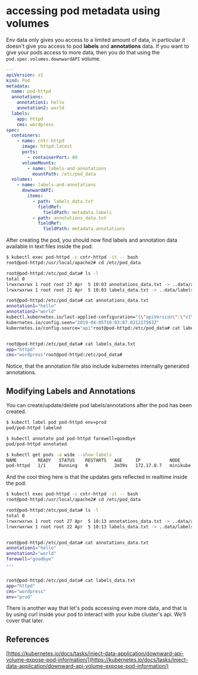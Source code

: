 # accessing pod metadata using volumes

Env data only gives you access to a limited amount of data, in particular it doesn't give you access to pod **labels** and **annotations** data. If you want to give your pods access to more data, then you do that using the `pod.spec.volumes.downwardAPI` volume.


```yaml
---
apiVersion: v1
kind: Pod 
metadata:
  name: pod-httpd
  annotations:
    annotation1: hello
    annotation2: world
  labels:
    app: httpd
    cms: wordpress
spec:
  containers:
    - name: cntr-httpd
      image: httpd:latest 
      ports:
        - containerPort: 80
      volumeMounts:
        - name: labels-and-annotations
          mountPath: /etc/pod_data
  volumes:
    - name: labels-and-annotations
      downwardAPI:
        items:
          - path: labels_data.txt
            fieldRef:
              fieldPath: metadata.labels
          - path: annotations_data.txt
            fieldRef:
              fieldPath: metadata.annotations
```

After creating the pod, you should now find labels and annotation data available in text files inside the pod:

```bash
$ kubectl exec pod-httpd -c cntr-httpd -it -- bash
root@pod-httpd:/usr/local/apache2# cd /etc/pod_data

root@pod-httpd:/etc/pod_data# ls -l
total 0
lrwxrwxrwx 1 root root 27 Apr  5 10:03 annotations_data.txt -> ..data/annotations_data.txt
lrwxrwxrwx 1 root root 21 Apr  5 10:03 labels_data.txt -> ..data/labels_data.txt

root@pod-httpd:/etc/pod_data# cat annotations_data.txt
annotation1="hello"
annotation2="world"
kubectl.kubernetes.io/last-applied-configuration="{\"apiVersion\":\"v1\",\"kind\":\"Pod\",\"metadata\":{\"annotations\":{\"annotation1\":\"hello\",\"annotation2\":\"world\"},\"labels\":{\"app\":\"httpd\",\"cms\":\"wordpress\"},\"name\":\"pod-httpd\",\"namespace\":\"default\"},\"spec\":{\"containers\":[{\"image\":\"httpd:latest\",\"name\":\"cntr-httpd\",\"ports\":[{\"containerPort\":80}],\"volumeMounts\":[{\"mountPath\":\"/etc/pod_data\",\"name\":\"labels-and-annotations\"}]}],\"volumes\":[{\"downwardAPI\":{\"items\":[{\"fieldRef\":{\"fieldPath\":\"metadata.labels\"},\"path\":\"label_data.txt\"},{\"fieldRef\":{\"fieldPath\":\"metadata.annotations\"},\"path\":\"annotations_data.txt\"}]},\"name\":\"labels-and-annotations\"}]}}\n"
kubernetes.io/config.seen="2019-04-05T10:03:07.021217563Z"
kubernetes.io/config.source="api"root@pod-httpd:/etc/pod_data# cat labels_data.txt


root@pod-httpd:/etc/pod_data# cat labels_data.txt
app="httpd"
cms="wordpress"root@pod-httpd:/etc/pod_data# 

```

Notice, that the annotation file also include kubernetes internally generated annotations. 



## Modifying Labels and Annotations

You can create/update/delete pod labels/annotations after the pod has been created. 

```bash
$ kubectl label pod pod-httpd env=prod
pod/pod-httpd labeled

$ kubectl annotate pod pod-httpd farewell=goodbye
pod/pod-httpd annotated

$ kubectl get pods -o wide --show-labels
NAME        READY   STATUS    RESTARTS   AGE     IP           NODE       NOMINATED NODE   READINESS GATES   LABELS
pod-httpd   1/1     Running   0          2m39s   172.17.0.7   minikube   <none>           <none>            app=httpd,cms=wordpress,env=prod
```

And the cool thing here is that the updates gets reflected in realtime inside the pod:

```bash
$ kubectl exec pod-httpd -c cntr-httpd -it -- bash
root@pod-httpd:/usr/local/apache2# cd /etc/pod_data

root@pod-httpd:/etc/pod_data# ls -l
total 0
lrwxrwxrwx 1 root root 27 Apr  5 10:13 annotations_data.txt -> ..data/annotations_data.txt
lrwxrwxrwx 1 root root 22 Apr  5 10:13 labels_data.txt -> ..data/labels_data.txt


root@pod-httpd:/etc/pod_data# cat annotations_data.txt
annotation1="hello"
annotation2="world"
farewell="goodbye"
...


root@pod-httpd:/etc/pod_data# cat labels_data.txt
app="httpd"
cms="wordpress"
env="prod"
```

There is another way that let's pods accessing even more data, and that is by using curl inside your pod to interact with your kube cluster's api. We'll cover that later. 

## References

[https://kubernetes.io/docs/tasks/inject-data-application/downward-api-volume-expose-pod-information/](https://kubernetes.io/docs/tasks/inject-data-application/downward-api-volume-expose-pod-information/)